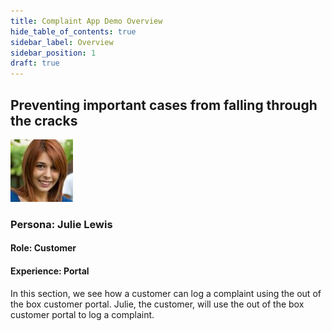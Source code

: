 ```yaml
---
title: Complaint App Demo Overview
hide_table_of_contents: true
sidebar_label: Overview
sidebar_position: 1
draft: true
---
```


## Preventing important cases from falling through the cracks 

![](../images/2023-09-11-08-50-13.png)

### Persona: Julie Lewis

#### Role: Customer
#### Experience: Portal


In this section, we see how a customer can log a complaint using the out of the box customer portal. Julie, the customer, will use the out of the box customer portal to log a complaint.